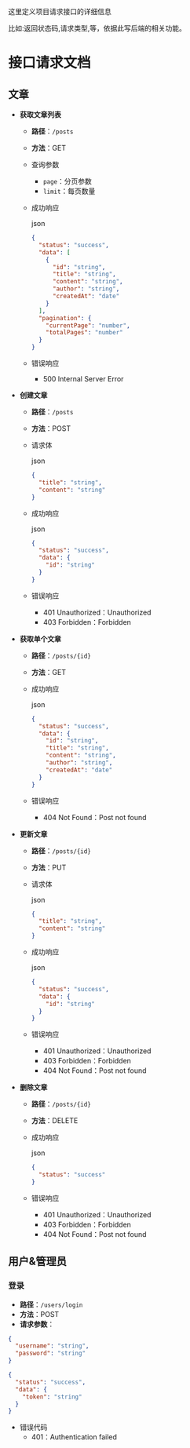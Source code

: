 这里定义项目请求接口的详细信息

比如:返回状态码,请求类型,等，依据此写后端的相关功能。





# 接口请求文档



## 文章

- **获取文章列表**

  - **路径**：`/posts`

  - **方法**：GET

  - 查询参数

    - `page`：分页参数
    - `limit`：每页数量

  - 成功响应

    json

    ```json
    {
      "status": "success",
      "data": [
        {
          "id": "string",
          "title": "string",
          "content": "string",
          "author": "string",
          "createdAt": "date"
        }
      ],
      "pagination": {
        "currentPage": "number",
        "totalPages": "number"
      }
    }
    ```

  - 错误响应

    - 500 Internal Server Error

- **创建文章**

  - **路径**：`/posts`

  - **方法**：POST

  - 请求体

    json

    ```json
    {
      "title": "string",
      "content": "string"
    }
    ```

  - 成功响应

    json

    ```json
    {
      "status": "success",
      "data": {
        "id": "string"
      }
    }
    ```

  - 错误响应

    - 401 Unauthorized：Unauthorized
    - 403 Forbidden：Forbidden

- **获取单个文章**

  - **路径**：`/posts/{id}`

  - **方法**：GET

  - 成功响应

    json

    ```json
    {
      "status": "success",
      "data": {
        "id": "string",
        "title": "string",
        "content": "string",
        "author": "string",
        "createdAt": "date"
      }
    }
    ```

  - 错误响应

    - 404 Not Found：Post not found

- **更新文章**

  - **路径**：`/posts/{id}`

  - **方法**：PUT

  - 请求体

    json

    ```json
    {
      "title": "string",
      "content": "string"
    }
    ```

  - 成功响应

    json

    ```json
    {
      "status": "success",
      "data": {
        "id": "string"
      }
    }
    ```

  - 错误响应

    - 401 Unauthorized：Unauthorized
    - 403 Forbidden：Forbidden
    - 404 Not Found：Post not found

- **删除文章**

  - **路径**：`/posts/{id}`

  - **方法**：DELETE

  - 成功响应

    json

    ```json
    {
      "status": "success"
    }
    ```

  - 错误响应

    - 401 Unauthorized：Unauthorized
    - 403 Forbidden：Forbidden
    - 404 Not Found：Post not found



## 用户&管理员



### 登录

- **路径**：`/users/login`
- **方法**：POST
- **请求参数**：

```json
{
  "username": "string",
  "password": "string"
}
```

```json
{
  "status": "success",
  "data": {
    "token": "string"
  }
}
```

- 错误代码
  - 401：Authentication failed

